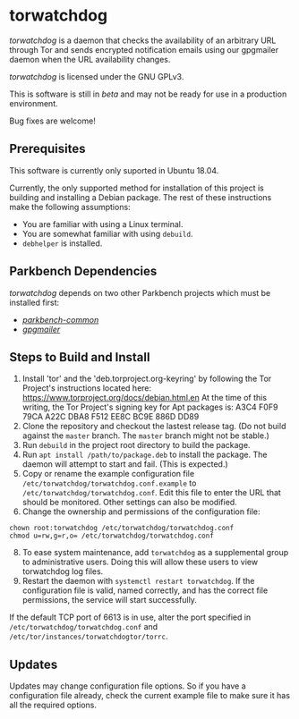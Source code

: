 # torwatchdog

_torwatchdog_ is a daemon that checks the availability of an arbitrary URL through Tor and
sends encrypted notification emails using our gpgmailer daemon when the URL availability
changes.

_torwatchdog_ is licensed under the GNU GPLv3.

This is software is still in _beta_ and may not be ready for use in a production environment.

Bug fixes are welcome!

## Prerequisites
This software is currently only suported in Ubuntu 18.04.

Currently, the only supported method for installation of this project is building and
installing a Debian package. The rest of these instructions make the following assumptions:

*   You are familiar with using a Linux terminal.
*   You are somewhat familiar with using `debuild`.
*   `debhelper` is installed.

## Parkbench Dependencies

_torwatchdog_ depends on two other Parkbench projects which must be installed first:

*  [_parkbench-common_](https://github.com/park-bench/parkbench-common)
*  [_gpgmailer_](https://github.com/park-bench/gpgmailer)

## Steps to Build and Install

1.  Install 'tor' and the 'deb.torproject.org-keyring' by following the Tor Project's
    instructions located here: https://www.torproject.org/docs/debian.html.en At the time of
    this writing, the Tor Project's signing key for Apt packages is:
    A3C4 F0F9 79CA A22C DBA8  F512 EE8C BC9E 886D DD89
2.  Clone the repository and checkout the lastest release tag. (Do not build against the
    `master` branch. The `master` branch might not be stable.)
3.  Run `debuild` in the project root directory to build the package.
5.  Run `apt install /path/to/package.deb` to install the package. The daemon will attempt to
    start and fail. (This is expected.)
6.  Copy or rename the example configuration file
    `/etc/torwatchdog/torwatchdog.conf.example` to `/etc/torwatchdog/torwatchdog.conf`. Edit
    this file to enter the URL that should be monitored. Other settings can also be modified.
7.  Change the ownership and permissions of the configuration file:
```
chown root:torwatchdog /etc/torwatchdog/torwatchdog.conf
chmod u=rw,g=r,o= /etc/torwatchdog/torwatchdog.conf
```
8.  To ease system maintenance, add `torwatchdog` as a supplemental group to administrative
    users. Doing this will allow these users to view torwatchdog log files.
9.  Restart the daemon with `systemctl restart torwatchdog`. If the configuration file is
    valid, named correctly, and has the correct file permissions, the service will start
    successfully.

If the default TCP port of 6613 is in use, alter the port specified in
`/etc/torwatchdog/torwatchdog.conf` and `/etc/tor/instances/torwatchdogtor/torrc`.

## Updates

Updates may change configuration file options. So if you have a configuration file already,
check the current example file to make sure it has all the required options.

